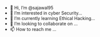 - 👋 Hi, I’m @sajawal95
- 👀 I’m interested in cyber Security...
- 🌱 I’m currently learning Ethical Hacking...
- 💞️ I’m looking to collaborate on ...
- 📫 How to reach me ...

<!---
sajawal95/sajawal95 is a ✨ special ✨ repository because its `README.md` (this file) appears on your GitHub profile.
You can click the Preview link to take a look at your changes.
--->
